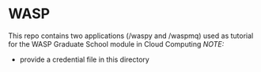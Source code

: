 # WASP
This repo contains two applications (/waspy and /waspmq) used as tutorial for the WASP Graduate School module in Cloud Computing
*NOTE:* 
- provide a credential file in this directory

